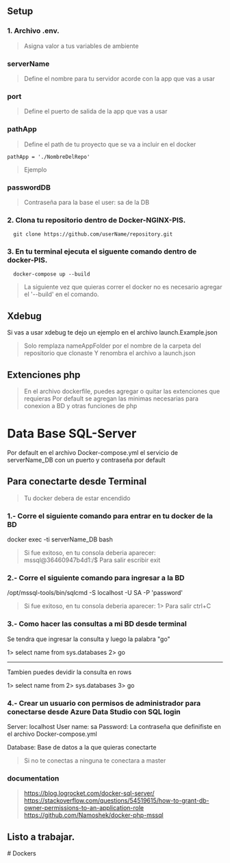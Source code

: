 ## Setup

### 1. Archivo .env.
> Asigna valor a tus variables de ambiente

### serverName
> Define el nombre para tu servidor acorde con la app que vas a usar

### port
> Define el puerto de salida de la app que vas a usar

### pathApp
> Define el path de tu proyecto que se va a incluir en el docker
```env
pathApp = './NombreDelRepo'
```
>Ejemplo

### passwordDB
> Contraseña para la base el user: sa de la DB 

### 2. Clona tu repositorio dentro de Docker-NGINX-PIS.
```
  git clone https://github.com/userName/repository.git
```

### 3. En tu terminal ejecuta el siguente comando dentro de docker-PIS.
```
  docker-compose up --build
```
> La siguiente vez que quieras correr el docker no es necesario agregar el '--build' en el comando.


## Xdebug
Si vas a usar xdebug te dejo un ejemplo en el archivo launch.Example.json
> Solo remplaza nameAppFolder por el nombre de la carpeta del repositorio que clonaste 
> Y renombra el archivo a launch.json

## Extenciones php
>En el archivo dockerfile, puedes agregar o quitar las extenciones que requieras
>Por default se agregan las minimas necesarias para conexion a BD y otras funciones de php

# Data Base SQL-Server
Por default en el archivo Docker-compose.yml el servicio de serverName_DB con un puerto y contraseña por default

## Para conectarte desde Terminal

>Tu docker debera de estar encendido

### 1.- Corre el siguiente comando para entrar en tu docker de la BD

docker exec -ti serverName_DB bash

>Si fue exitoso, en tu consola deberia aparecer: mssql@36460947b4d1:/$
>Para salir escribir exit

### 2.- Corre el siguiente comando para ingresar a la BD

/opt/mssql-tools/bin/sqlcmd -S localhost -U SA -P 'password'

>Si fue exitoso, en tu consola deberia aparecer: 1>
>Para salir ctrl+C

### 3.- Como hacer las consultas a mi BD desde terminal

Se tendra que ingresar la consulta y luego la palabra "go"

1> select name from sys.databases
2> go

- - - - - - - - 

Tambien puedes devidir la consulta en rows

1> select name from
2> sys.databases
3> go

### 4.- Crear un usuario con permisos de administrador para conectarse desde Azure Data Studio con SQL login
Server: localhost
User name: sa
Password: La contraseña que definifiste en el archivo Docker-compose.yml

Database: Base de datos a la que quieras conectarte
>Si no te conectas a ninguna te conectara a master

### documentation 
>https://blog.logrocket.com/docker-sql-server/
>https://stackoverflow.com/questions/54519615/how-to-grant-db-owner-permissions-to-an-application-role
>https://github.com/Namoshek/docker-php-mssql

## Listo a trabajar.


#   D o c k e r s  
 